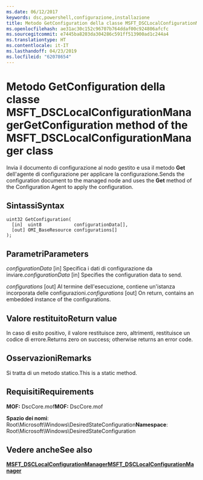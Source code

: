 ```yaml
---
ms.date: 06/12/2017
keywords: dsc,powershell,configurazione,installazione
title: Metodo GetConfiguration della classe MSFT_DSCLocalConfigurationManager
ms.openlocfilehash: ae31ac30c152c96707b764ddaf00c924806afcfc
ms.sourcegitcommit: e7445ba8203da304286c591ff513900ad1c244a4
ms.translationtype: HT
ms.contentlocale: it-IT
ms.lasthandoff: 04/23/2019
ms.locfileid: "62078654"
---
```

# <a name="getconfiguration-method-of-the-msftdsclocalconfigurationmanager-class"></a><span data-ttu-id="b04af-103">Metodo GetConfiguration della classe MSFT_DSCLocalConfigurationManager</span><span class="sxs-lookup"><span data-stu-id="b04af-103">GetConfiguration method of the MSFT_DSCLocalConfigurationManager class</span></span>

<span data-ttu-id="b04af-104">Invia il documento di configurazione al nodo gestito e usa il metodo **Get** dell'agente di configurazione per applicare la configurazione.</span><span class="sxs-lookup"><span data-stu-id="b04af-104">Sends the configuration document to the managed node and uses the **Get** method of the Configuration Agent to apply the configuration.</span></span>

## <a name="syntax"></a><span data-ttu-id="b04af-105">Sintassi</span><span class="sxs-lookup"><span data-stu-id="b04af-105">Syntax</span></span>

```mof
uint32 GetConfiguration(
  [in]  uint8            configurationData[],
  [out] OMI_BaseResource configurations[]
);
```

## <a name="parameters"></a><span data-ttu-id="b04af-106">Parametri</span><span class="sxs-lookup"><span data-stu-id="b04af-106">Parameters</span></span>

<span data-ttu-id="b04af-107">*configurationData* \[in\] Specifica i dati di configurazione da inviare.</span><span class="sxs-lookup"><span data-stu-id="b04af-107">*configurationData* \[in\] Specifies the configuration data to send.</span></span>

<span data-ttu-id="b04af-108">*configurations* \[out\] Al termine dell'esecuzione, contiene un'istanza incorporata delle configurazioni.</span><span class="sxs-lookup"><span data-stu-id="b04af-108">*configurations* \[out\] On return, contains an embedded instance of the configurations.</span></span>

## <a name="return-value"></a><span data-ttu-id="b04af-109">Valore restituito</span><span class="sxs-lookup"><span data-stu-id="b04af-109">Return value</span></span>

<span data-ttu-id="b04af-110">In caso di esito positivo, il valore restituisce zero, altrimenti, restituisce un codice di errore.</span><span class="sxs-lookup"><span data-stu-id="b04af-110">Returns zero on success; otherwise returns an error code.</span></span>

## <a name="remarks"></a><span data-ttu-id="b04af-111">Osservazioni</span><span class="sxs-lookup"><span data-stu-id="b04af-111">Remarks</span></span>

<span data-ttu-id="b04af-112">Si tratta di un metodo statico.</span><span class="sxs-lookup"><span data-stu-id="b04af-112">This is a static method.</span></span>

## <a name="requirements"></a><span data-ttu-id="b04af-113">Requisiti</span><span class="sxs-lookup"><span data-stu-id="b04af-113">Requirements</span></span>

<span data-ttu-id="b04af-114">**MOF:** DscCore.mof</span><span class="sxs-lookup"><span data-stu-id="b04af-114">**MOF:** DscCore.mof</span></span>

<span data-ttu-id="b04af-115">**Spazio dei nomi**: Root\Microsoft\Windows\DesiredStateConfiguration</span><span class="sxs-lookup"><span data-stu-id="b04af-115">**Namespace**: Root\Microsoft\Windows\DesiredStateConfiguration</span></span>

## <a name="see-also"></a><span data-ttu-id="b04af-116">Vedere anche</span><span class="sxs-lookup"><span data-stu-id="b04af-116">See also</span></span>

[<span data-ttu-id="b04af-117">**MSFT_DSCLocalConfigurationManager**</span><span class="sxs-lookup"><span data-stu-id="b04af-117">**MSFT_DSCLocalConfigurationManager**</span></span>](msft-dsclocalconfigurationmanager.md)